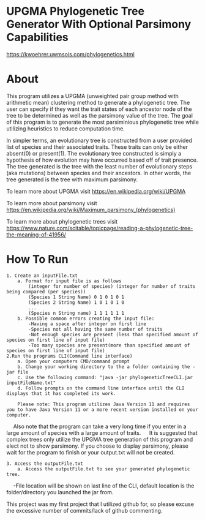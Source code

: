 # UPGMA Phylogenetic Tree Generator With Optional Parsimony Capabilities
https://kwoehrer.uwmsois.com/phylogenetics.html
# About
  This program utilizes a UPGMA (unweighted pair group method with arithmetic mean) clustering method to generate a phylogenetic tree.
  The user can specify if they want the trait states of each ancestor node of the tree to be determined as well as the parsimony value of the tree.
The goal of this program is to generate the most parsiminious phylogenetic tree while utilizing heuristics to reduce computation time.
  
  In simpler terms, an evolutionary tree is constructed from a user provided list of species and their associated traits.
  These traits can only be either absent(0) or present(1).
  The evolutionary tree constructed is simply a hypothesis of how evolution may have occurred based off of trait presence.
  The tree generated is the tree with the least number of evolutionary steps (aka mutations) between species and their ancestors.
  In other words, the tree generated is the tree with maximum parsimony.
  
  To learn more about UPGMA visit https://en.wikipedia.org/wiki/UPGMA
  
  To learn more about parsimony visit https://en.wikipedia.org/wiki/Maximum_parsimony_(phylogenetics)
  
  To learn more about phylogenetic trees visit https://www.nature.com/scitable/topicpage/reading-a-phylogenetic-tree-the-meaning-of-41956/
  # How To Run
	1. Create an inputFile.txt
		a. Format for input file is as follows
			(integer for number of species) (integer for number of traits being compared (per species))
			(Species 1 String Name) 0 1 0 1 0 1 
			(Species 2 String Name) 1 0 1 0 1 0
			...
			(Species n String name) 1 1 1 1 1 1
		b. Possible common errors creating the input file:
			-Having a space after integer on first line
			-Species not all having the same number of traits
			-Not enough species are present (less than specified amount of species on first line of input file)
			-Too many species are present(more than specified amount of species on first line of input file)
	2.Run the programs CLI(Command line interface)
		a. Open your computers CMD/command prompt
		b. Change your working directory to the a folder containing the -jar file
		c. Use the following command: "java -jar phylogeneticTreeCLI.jar inputFileName.txt"
		d. Follow prompts on the command line interface until the CLI displays that it has completed its work.

		Please note: This program utilizes Java Version 11 and requires you to have Java Version 11 or a more recent version installed on your computer.
 		Also note that the program can take a very long time if you enter in a large amount of species with a large amount of traits.
 		It is suggested that complex trees only utilize the UPGMA tree generation of this program and elect not to show parsimony.
		If you choose to display parsimony, please wait for the program to finish or your output.txt will not be created.

	3. Access the outputFile.txt
		a. Access the outputFile.txt to see your generated phylogenetic tree.
  			-File location will be shown on last line of the CLI, default location is the folder/directory you launched the jar from.
  
  
  
  This project was my first project that I utilized github for, so please excuse the excessive number of commits/lack of github commenting.
